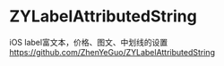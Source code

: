 # ZYLabelAttributedString
iOS label富文本，价格、图文、中划线的设置
https://github.com/ZhenYeGuo/ZYLabelAttributedString
